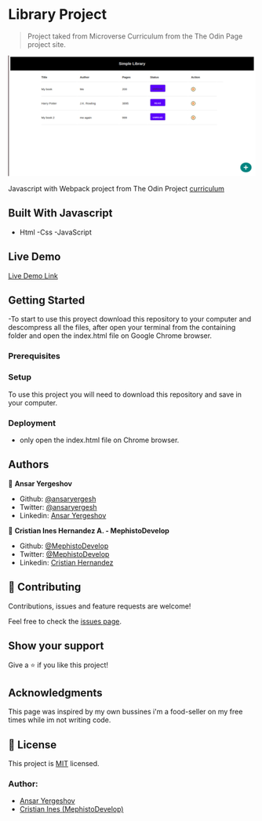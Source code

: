 # Library Project

> Project taked from Microverse Curriculum from the The Odin Page project site.

![screenshot](./index2.png)

Javascript with Webpack project from The Odin Project [curriculum](https://www.theodinproject.com/lessons/restaurant-page)

## Built With Javascript

- Html
  -Css
  -JavaScript

## Live Demo

[Live Demo Link]()

## Getting Started

-To start to use this proyect download this repository to your computer and descompress all the files, after open your terminal from the containing folder and open the index.html file on Google Chrome browser.

### Prerequisites

### Setup

To use this project you will need to download this repository and save in your computer.

### Deployment

- only open the index.html file on Chrome browser.

## Authors

👤 **Ansar Yergeshov**

- Github: [@ansaryergesh](https://github.com/ansaryergesh)
- Twitter: [@ansaryergesh](https://twitter.com/ansaryergesh)
- Linkedin: [Ansar Yergeshov](https://www.linkedin.com/in/ansaryergesh/)

👤 **Cristian Ines Hernandez A. - MephistoDevelop**

- Github: [@MephistoDevelop](https://github.com/MephistoDevelop)
- Twitter: [@MephistoDevelop](https://twitter.com/MephistoDevelop)
- Linkedin: [Cristian Hernandez](https://www.linkedin.com/in/cristian-hernandez1992/)

## 🤝 Contributing

Contributions, issues and feature requests are welcome!

Feel free to check the [issues page](issues/).

## Show your support

Give a ⭐️ if you like this project!

## Acknowledgments

This page was inspired by my own bussines i'm a food-seller on my free times while im not writing code.

## 📝 License

This project is [MIT](lic.url) licensed.

### Author:

- [Ansar Yergeshov](https://github.com/ansaryergesh)
- [Cristian Ines (MephistoDevelop)](https://github.com/MephistoDevelop)

